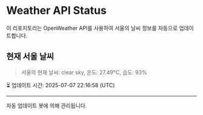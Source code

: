 
# Weather API Status

이 리포지토리는 OpenWeather API를 사용하여 서울의 날씨 정보를 자동으로 업데이트합니다.

## 현재 서울 날씨
> 서울의 현재 날씨: clear sky, 온도: 27.49°C, 습도: 93%

⏳ 업데이트 시간: 2025-07-07 22:16:58 (UTC)

---
자동 업데이트 봇에 의해 관리됩니다.
